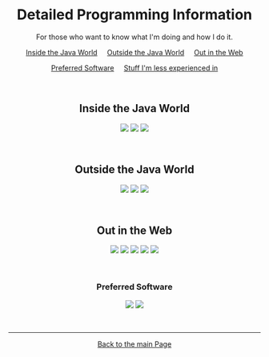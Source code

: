 <span align="center">

# Detailed Programming Information
For those who want to know what I'm doing and how I do it.

[Inside the Java World](#)
&nbsp;&nbsp;&nbsp;
[Outside the Java World](#)
&nbsp;&nbsp;&nbsp;
[Out in the Web](#)

[Preferred Software](#)
&nbsp;&nbsp;&nbsp;
[Stuff I'm less experienced in](#)


&nbsp;

## Inside the Java World

![](https://img.shields.io/badge/Language-Java-informational?style=flat&logo=Java&logoColor=white&color=007396)
![](https://img.shields.io/badge/Platform-Java_EE-informational?style=flat&logo=Java&logoColor=white&color=007396)
![](https://img.shields.io/badge/Platform-Quarkus-informational?style=flat&logo=Quarkus&logoColor=white&color=4695EB)

&nbsp;

## Outside the Java World

![](https://img.shields.io/badge/API-Discord_API-informational?style=flat&logo=Discord&logoColor=white&color=5865F2)
![](https://img.shields.io/badge/OS-Windows-informational?style=flat&logo=Windows&logoColor=white&color=0078D6)
![](https://img.shields.io/badge/OS-Linux-informational?style=flat&logo=Linux&logoColor=white&color=FCC624)

&nbsp;

## Out in the Web

![](https://img.shields.io/badge/Language-JavaScript-informational?style=flat&logo=JavaScript&logoColor=white&color=F7DF1E)
![](https://img.shields.io/badge/Language-xHTML/HTML5-informational?style=flat&logo=HTML5&logoColor=white&color=E34F26)
![](https://img.shields.io/badge/API-JQuery-informational?style=flat&logo=JQuery&logoColor=white&color=0769AD)
![](https://img.shields.io/badge/Lib-Bootstrap-informational?style=flat&logo=Bootstrap&logoColor=white&color=7952B3)
![](https://img.shields.io/badge/Lib-FontAwesoe-informational?style=flat&logo=FontAwesome&logoColor=white&color=339AF0)

&nbsp;

### Preferred Software

![](https://img.shields.io/badge/Software-Eclipse_IDE-informational?style=flat&logo=EclipseIDE&logoColor=white&color=2C2255)
![](https://img.shields.io/badge/Software-DBeaver-informational?style=flat&logo=MySQL&logoColor=white&color=2C2255)

&nbsp;

-----
[Back to the main Page](../master/README.md)

</span>